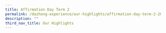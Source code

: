 ```yaml
---
title: Affirmation Day Term 2
permalink: /dazhong-experience/our-highlights/affirmation-day-term-2-2023/
description: ""
third_nav_title: Our Highlights
---
```

